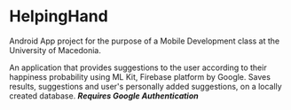 # HelpingHand
Android App project for the purpose of a Mobile Development class at the University of Macedonia.

An application that provides suggestions to the user according to their happiness probability using ML Kit, Firebase platform by Google.
Saves results, suggestions and user's personally added suggestions, on a locally created database.
***Requires Google Authentication***

